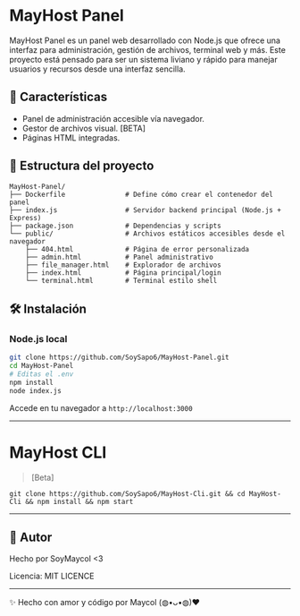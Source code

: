 
# MayHost Panel

MayHost Panel es un panel web desarrollado con Node.js que ofrece una interfaz para administración, gestión de archivos, terminal web y más. Este proyecto está pensado para ser un sistema liviano y rápido para manejar usuarios y recursos desde una interfaz sencilla.

## 🚀 Características

- Panel de administración accesible vía navegador.
- Gestor de archivos visual. [BETA]
- Páginas HTML integradas.

## 📂 Estructura del proyecto

```
MayHost-Panel/
├── Dockerfile               # Define cómo crear el contenedor del panel
├── index.js                 # Servidor backend principal (Node.js + Express)
├── package.json             # Dependencias y scripts
└── public/                  # Archivos estáticos accesibles desde el navegador
    ├── 404.html             # Página de error personalizada
    ├── admin.html           # Panel administrativo
    ├── file_manager.html    # Explorador de archivos
    ├── index.html           # Página principal/login
    └── terminal.html        # Terminal estilo shell
```

## 🛠️ Instalación

### Node.js local
```bash
git clone https://github.com/SoySapo6/MayHost-Panel.git
cd MayHost-Panel
# Editas el .env
npm install
node index.js
```

Accede en tu navegador a `http://localhost:3000`

---

# MayHost CLI
> [Beta]


```
git clone https://github.com/SoySapo6/MayHost-Cli.git && cd MayHost-Cli && npm install && npm start
```

---

## 🧠 Autor

Hecho por SoyMaycol <3

Licencia: MIT LICENCE

---

✨ Hecho con amor y código por Maycol (⁠◍⁠•⁠ᴗ⁠•⁠◍⁠)⁠❤
